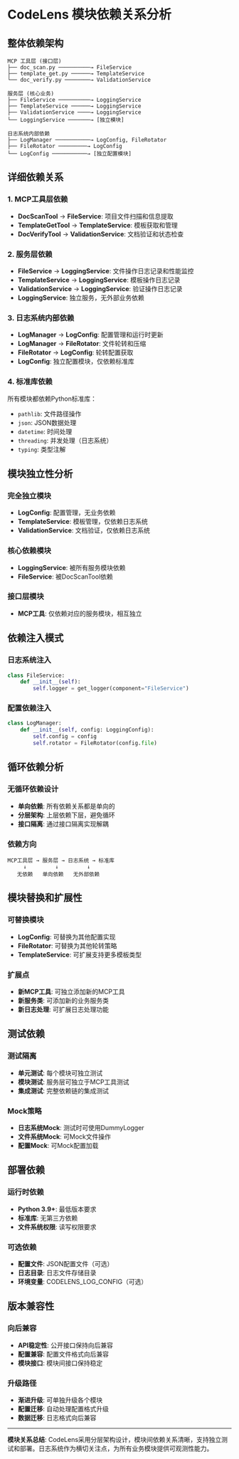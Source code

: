 
# CodeLens 模块依赖关系分析

## 整体依赖架构

```
MCP 工具层 (接口层)
├── doc_scan.py ──────────→ FileService
├── template_get.py ──────→ TemplateService
└── doc_verify.py ────────→ ValidationService

服务层 (核心业务)
├── FileService ──────────→ LoggingService
├── TemplateService ──────→ LoggingService
├── ValidationService ────→ LoggingService
└── LoggingService ───────→ [独立模块]

日志系统内部依赖
├── LogManager ───────────→ LogConfig, FileRotator
├── FileRotator ─────────→ LogConfig
└── LogConfig ───────────→ [独立配置模块]
```

## 详细依赖关系

### 1. MCP工具层依赖
- **DocScanTool** → **FileService**: 项目文件扫描和信息提取
- **TemplateGetTool** → **TemplateService**: 模板获取和管理
- **DocVerifyTool** → **ValidationService**: 文档验证和状态检查

### 2. 服务层依赖
- **FileService** → **LoggingService**: 文件操作日志记录和性能监控
- **TemplateService** → **LoggingService**: 模板操作日志记录
- **ValidationService** → **LoggingService**: 验证操作日志记录
- **LoggingService**: 独立服务，无外部业务依赖

### 3. 日志系统内部依赖
- **LogManager** → **LogConfig**: 配置管理和运行时更新
- **LogManager** → **FileRotator**: 文件轮转和压缩
- **FileRotator** → **LogConfig**: 轮转配置获取
- **LogConfig**: 独立配置模块，仅依赖标准库

### 4. 标准库依赖
所有模块都依赖Python标准库：
- `pathlib`: 文件路径操作
- `json`: JSON数据处理
- `datetime`: 时间处理
- `threading`: 并发处理（日志系统）
- `typing`: 类型注解

## 模块独立性分析

### 完全独立模块
- **LogConfig**: 配置管理，无业务依赖
- **TemplateService**: 模板管理，仅依赖日志系统
- **ValidationService**: 文档验证，仅依赖日志系统

### 核心依赖模块
- **LoggingService**: 被所有服务模块依赖
- **FileService**: 被DocScanTool依赖

### 接口层模块
- **MCP工具**: 仅依赖对应的服务模块，相互独立

## 依赖注入模式

### 日志系统注入
```python
class FileService:
    def __init__(self):
        self.logger = get_logger(component="FileService")
```

### 配置依赖注入
```python
class LogManager:
    def __init__(self, config: LoggingConfig):
        self.config = config
        self.rotator = FileRotator(config.file)
```

## 循环依赖分析

### 无循环依赖设计
- **单向依赖**: 所有依赖关系都是单向的
- **分层架构**: 上层依赖下层，避免循环
- **接口隔离**: 通过接口隔离实现解耦

### 依赖方向
```
MCP工具层 → 服务层 → 日志系统 → 标准库
     ↓         ↓         ↓
   无依赖   单向依赖   无外部依赖
```

## 模块替换和扩展性

### 可替换模块
- **LogConfig**: 可替换为其他配置实现
- **FileRotator**: 可替换为其他轮转策略
- **TemplateService**: 可扩展支持更多模板类型

### 扩展点
- **新MCP工具**: 可独立添加新的MCP工具
- **新服务类**: 可添加新的业务服务类
- **新日志处理**: 可扩展日志处理功能

## 测试依赖

### 测试隔离
- **单元测试**: 每个模块可独立测试
- **模块测试**: 服务层可独立于MCP工具测试
- **集成测试**: 完整依赖链的集成测试

### Mock策略
- **日志系统Mock**: 测试时可使用DummyLogger
- **文件系统Mock**: 可Mock文件操作
- **配置Mock**: 可Mock配置加载

## 部署依赖

### 运行时依赖
- **Python 3.9+**: 最低版本要求
- **标准库**: 无第三方依赖
- **文件系统权限**: 读写权限要求

### 可选依赖
- **配置文件**: JSON配置文件（可选）
- **日志目录**: 日志文件存储目录
- **环境变量**: CODELENS_LOG_CONFIG（可选）

## 版本兼容性

### 向后兼容
- **API稳定性**: 公开接口保持向后兼容
- **配置兼容**: 配置文件格式向后兼容
- **模块接口**: 模块间接口保持稳定

### 升级路径
- **渐进升级**: 可单独升级各个模块
- **配置迁移**: 自动处理配置格式升级
- **数据迁移**: 日志格式向后兼容

---

**模块关系总结**: CodeLens采用分层架构设计，模块间依赖关系清晰，支持独立测试和部署。日志系统作为横切关注点，为所有业务模块提供可观测性能力。
